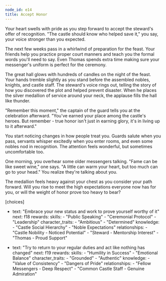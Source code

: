```yaml
---
node_id: e14
title: Accept Honor
---
```


Your heart swells with pride as you step forward to accept the steward's offer of recognition. "The castle should know who helped save it," you say, your voice stronger than you expected.

The next few weeks pass in a whirlwind of preparation for the feast. Your friends help you practice proper court manners and teach you the formal words you'll need to say. Even Thomas spends extra time making sure your messenger's uniform is perfect for the ceremony.

The great hall glows with hundreds of candles on the night of the feast. Your hands tremble slightly as you stand before the assembled nobles, knights, and castle staff. The steward's voice rings out, telling the story of how you discovered the plot and helped prevent disaster. When he places the silver medallion of service around your neck, the applause fills the hall like thunder.

"Remember this moment," the captain of the guard tells you at the celebration afterward. "You've earned your place among the castle's heroes. But remember - true honor isn't just in earning glory, it's in living up to it afterward."

You start noticing changes in how people treat you. Guards salute when you pass, servants whisper excitedly when you enter rooms, and even some nobles nod in recognition. The attention feels wonderful, but sometimes uncomfortable too.

One morning, you overhear some older messengers talking. "Fame can be like sweet wine," one says. "A little can warm your heart, but too much can go to your head." You realize they're talking about you.

The medallion feels heavy against your chest as you consider your path forward. Will you rise to meet the high expectations everyone now has for you, or will the weight of honor prove too heavy to bear?

[choices]
- text: "Embrace your new status and work to prove yourself worthy of it"
  next: f18
  rewards:
    skills: 
      - "Public Speaking"
      - "Ceremonial Protocol"
      - "Leadership"
    character_traits:
      - "Ambitious"
      - "Determined"
    knowledge:
      - "Castle Social Hierarchy"
      - "Noble Expectations"
    relationships:
      - "Castle Nobility - Noticed Potential"
      - "Steward - Mentorship Interest"
      - "Thomas - Proud Support"

- text: "Try to return to your regular duties and act like nothing has changed"
  next: f19
  rewards:
    skills: 
      - "Humility in Success"
      - "Emotional Balance"
    character_traits:
      - "Grounded"
      - "Authentic"
    knowledge:
      - "Value of Consistency"
      - "Dangers of Pride"
    relationships:
      - "Fellow Messengers - Deep Respect"
      - "Common Castle Staff - Genuine Admiration"